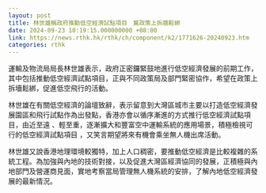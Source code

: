 ```yaml
---
layout: post
title: 林世雄稱政府推動低空經濟試點項目　冀政策上拆牆鬆綁
date: 2024-09-23 10:19:15.000000000 +08:00
link: https://news.rthk.hk/rthk/ch/component/k2/1771626-20240923.htm
categories: rthk
---
```


運輸及物流局局長林世雄表示，政府正密鑼緊鼓地進行低空經濟發展的前期工作，其中包括推動低空經濟試點項目，正與不同政策局及部門緊密協作，希望在政策上拆墻鬆綁，促進低空飛行的活動。

林世雄在有關低空經濟的論壇致辭，表示留意到大灣區城市主要以打造低空經濟發展園區和飛行試點作為出發點，香港亦會以循序漸進的方式推行低空經濟試點項目，由近至遠 、輕至重，逐漸擴大和豐富空中運輸系統的應用場景，積極檢視可行的低空經濟試點項目 ，又笑言期望將來有機會乘坐無人機出席活動。

林世雄又說香港地理環境較獨特，加上人口稠密，要推動低空經濟是比較複雜的系統工程。為加強與內地的技術對接，以及促進大灣區經濟協同的發展，正積極與內地部門及營運商見面，實地考察當局管理無人機系統的安排，了解內地低空經濟發展的最新情況。
